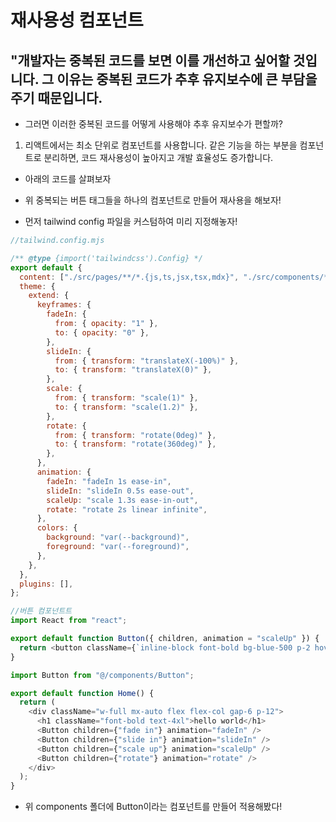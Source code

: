 # 재사용성 컴포넌트

## "개발자는 중복된 코드를 보면 이를 개선하고 싶어할 것입니다. 그 이유는 중복된 코드가 추후 유지보수에 큰 부담을 주기 때문입니다.

- 그러면 이러한 중복된 코드를 어떻게 사용해야 추후 유지보수가 편할까?

1. 리액트에서는 최소 단위로 컴포넌트를 사용합니다. 같은 기능을 하는 부분을 컴포넌트로 분리하면, 코드 재사용성이 높아지고 개발 효율성도 증가합니다.

- 아래의 코드를 살펴보자

<!-- ```js
export default function Home() {
  return (
    <div className="w-full mx-auto flex flex-col gap-6 p-12">
      <h1 className="font-bold text-4xl">hello world</h1>
      <button className="animate-fadeIn">fadeIn</button>
      <button className="animate-slideIn">slideIn</button>
      <button className="animate-scaleUp">scaleUp</button>
      <button className="animate-rotate">rotate</button>
    </div>
  );
}
``` -->

- 위 중복되는 버튼 태그들을 하나의 컴포넌트로 만들어 재사용을 해보자!

- 먼저 tailwind config 파일을 커스텀하여 미리 지정해놓자!

```js
//tailwind.config.mjs

/** @type {import('tailwindcss').Config} */
export default {
  content: ["./src/pages/**/*.{js,ts,jsx,tsx,mdx}", "./src/components/**/*.{js,ts,jsx,tsx,mdx}", "./src/app/**/*.{js,ts,jsx,tsx,mdx}"],
  theme: {
    extend: {
      keyframes: {
        fadeIn: {
          from: { opacity: "1" },
          to: { opacity: "0" },
        },
        slideIn: {
          from: { transform: "translateX(-100%)" },
          to: { transform: "translateX(0)" },
        },
        scale: {
          from: { transform: "scale(1)" },
          to: { transform: "scale(1.2)" },
        },
        rotate: {
          from: { transform: "rotate(0deg)" },
          to: { transform: "rotate(360deg)" },
        },
      },
      animation: {
        fadeIn: "fadeIn 1s ease-in",
        slideIn: "slideIn 0.5s ease-out",
        scaleUp: "scale 1.3s ease-in-out",
        rotate: "rotate 2s linear infinite",
      },
      colors: {
        background: "var(--background)",
        foreground: "var(--foreground)",
      },
    },
  },
  plugins: [],
};
```

```js
//버튼 컴포넌트트
import React from "react";

export default function Button({ children, animation = "scaleUp" }) {
  return <button className={`inline-block font-bold bg-blue-500 p-2 hover:animate-${animation}`}>{children}</button>;
}
```

```js
import Button from "@/components/Button";

export default function Home() {
  return (
    <div className="w-full mx-auto flex flex-col gap-6 p-12">
      <h1 className="font-bold text-4xl">hello world</h1>
      <Button children={"fade in"} animation="fadeIn" />
      <Button children={"slide in"} animation="slideIn" />
      <Button children={"scale up"} animation="scaleUp" />
      <Button children={"rotate"} animation="rotate" />
    </div>
  );
}
```

- 위 components 폴더에 Button이라는 컴포넌트를 만들어 적용해봤다!
